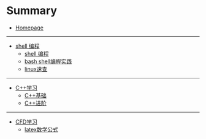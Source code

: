 # Summary

- [Homepage](./index.md)

---

- [shell 编程]()
  - [shell 编程](./shell/shell编程.md)
  - [bash shell编程实践](./shell/bash_shell编程实践.md)
  - [linux速查](./shell/linux速查.md)

---

- [C++学习]()
  - [C++基础](./C++学习/C++基础带目录.md)
  - [C++进阶](./C++学习/C++进阶带目录.md)

___

- [CFD学习]()
  - [latex数学公式](./CFD学习/latex数学公式.md)

